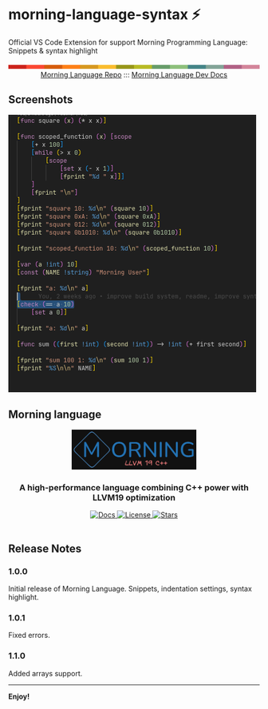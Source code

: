 # morning-language-syntax ⚡
Official VS Code Extension for support Morning Programming Language: Snippets & syntax highlight

<div align="center">
  <img src="https://raw.githubusercontent.com/alexeev-prog/morning.lang/refs/heads/main/docs/pallet-0.png" width="600" alt="Color Palette">
</div>

<div align="center">
    <a href="https://github.com/alexeev-prog/morning.lang">Morning Language Repo</a>
    :::
    <a href="https://alexeev-prog.github.io/morning.lang/">Morning Language Dev Docs</a>
</div>

## Screenshots

![alt text](https://raw.githubusercontent.com/alexeev-prog/morning-vscode-ext/refs/heads/main/image.png)

## Morning language
<a id="readme-top"></a>

<div align="center">
  <img src="https://raw.githubusercontent.com/alexeev-prog/morning.lang/refs/heads/main/docs/logo.png" width="250" alt="MorningLang Logo">

  <h3>A high-performance language combining C++ power with LLVM19 optimization</h3>

  <div>
    <a href="https://alexeev-prog.github.io/morning.lang/">
      <img src="https://img.shields.io/badge/Documentation-Online-success?style=for-the-badge&logo=gitbook" alt="Docs">
    </a>
    <a href="https://github.com/alexeev-prog/morning.lang/blob/main/LICENSE">
      <img src="https://img.shields.io/badge/License-GPL_v3-blue?style=for-the-badge&logo=gnu" alt="License">
    </a>
    <a href="https://github.com/alexeev-prog/morning.lang/stargazers">
      <img src="https://img.shields.io/github/stars/alexeev-prog/morning.lang?style=for-the-badge&logo=github" alt="Stars">
    </a>
  </div>
</div>

<br>

<!-- ## Requirements

If you have any requirements or dependencies, add a section describing those and how to install and configure them.

## Extension Settings

Include if your extension adds any VS Code settings through the `contributes.configuration` extension point.

For example:

This extension contributes the following settings:

* `myExtension.enable`: Enable/disable this extension.
* `myExtension.thing`: Set to `blah` to do something. -->

## Release Notes

### 1.0.0

Initial release of Morning Language. Snippets, indentation settings, syntax highlight.

### 1.0.1

Fixed errors.

### 1.1.0

Added arrays support.

---

**Enjoy!**
